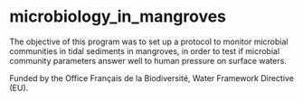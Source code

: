 # microbiology_in_mangroves

The objective of this program was to set up a protocol to monitor microbial communities in tidal sediments in mangroves, in order to test if microbial community parameters answer well to human pressure on surface waters.

Funded by the Office Français de la Biodiversité, Water Framework Directive (EU).
